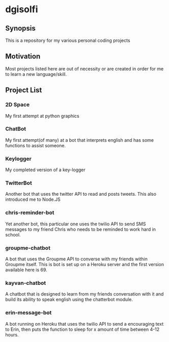 # dgisolfi

## Synopsis
This is a repository for my various personal coding projects 

## Motivation
Most projects listed here are out of necessity or are created in order for me to learn a new language/skill.

## Project List

### 2D Space
My first attempt at python graphics

### ChatBot
My first attempt(of many) at a bot that interprets english and has some functions to assist someone.

### Keylogger
My completed version of a key-logger

### TwitterBot	
Another bot that uses the twitter API to read and posts tweets. This also introduced me to Node.JS

### chris-reminder-bot
Yet another bot, this particular one uses the twilio API to send SMS messages to my friend Chris who needs to be reminded to work hard in school.

### groupme-chatbot
A bot that uses the Groupme API to converse with my friends within Groupme itself. This is bot is set up on a Heroku server and the first version available here is 69.


### kayvan-chatbot
A chatbot that is designed to learn from my friends conversation with it and build its ability to speak english using the chatterbot module.

### erin-message-bot

A bot running on Heroku that uses the twilio API to send a encouraging text to Erin, then puts the function to sleep for x amount of time between 4-12 hours.
